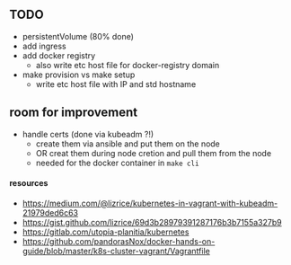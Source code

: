 
## TODO
- persistentVolume (80% done)
- add ingress
- add docker registry
    - also write etc host file for docker-registry domain
- make provision vs make setup
    - write etc host file with IP and std hostname

## room for improvement
- handle certs (done via kubeadm ?!)
    - create them via ansible and put them on the node
    - OR creat them during node cretion and pull them from the node
    - needed for the docker container in `make cli`

#### resources
- https://medium.com/@lizrice/kubernetes-in-vagrant-with-kubeadm-21979ded6c63
- https://gist.github.com/lizrice/69d3b28979391287176b3b7155a327b9
- https://gitlab.com/utopia-planitia/kubernetes
- https://github.com/pandorasNox/docker-hands-on-guide/blob/master/k8s-cluster-vagrant/Vagrantfile
